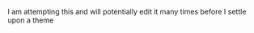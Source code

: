 <!DOCTYPE html>
<html>
  <head>
    <title> My Very First Website </title>
  </head>
  <body>
    <p> I am attempting this and will potentially edit it many times before I settle upon a theme </p>
  </body>
  </html>
